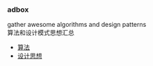### adbox
gather awesome algorithms and design patterns   
算法和设计模式思想汇总  
- [算法](https://github.com/justworld/adstudy/blob/master/algorithms/README.md)
- [设计思想](https://github.com/justworld/adstudy/blob/master/design%20patterns/README.md)
